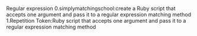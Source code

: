 Regular expression
0.simplymatchingschool:create a Ruby script that accepts one argument and pass it to a regular expression matching method
1.Repetition Token:Ruby script that accepts one argument and pass it to a regular expression matching method

